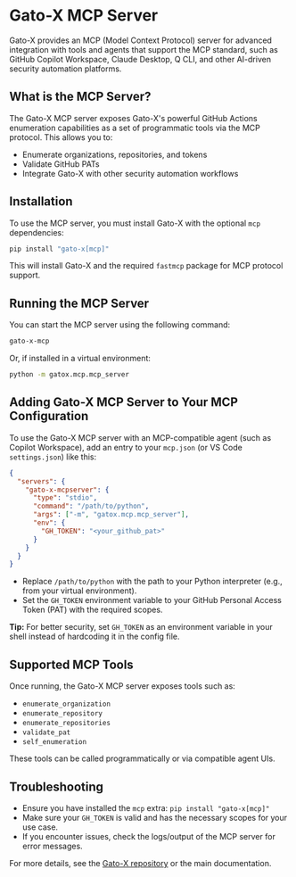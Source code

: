 # Gato-X MCP Server

Gato-X provides an MCP (Model Context Protocol) server for advanced integration with tools and agents that support the MCP standard, such as GitHub Copilot Workspace, Claude Desktop, Q CLI, and other AI-driven security automation platforms.

## What is the MCP Server?

The Gato-X MCP server exposes Gato-X's powerful GitHub Actions enumeration capabilities as a set of programmatic tools via the MCP protocol. This allows you to:

- Enumerate organizations, repositories, and tokens
- Validate GitHub PATs
- Integrate Gato-X with other security automation workflows

## Installation

To use the MCP server, you must install Gato-X with the optional `mcp` dependencies:

```bash
pip install "gato-x[mcp]"
```

This will install Gato-X and the required `fastmcp` package for MCP protocol support.

## Running the MCP Server

You can start the MCP server using the following command:

```bash
gato-x-mcp
```

Or, if installed in a virtual environment:

```bash
python -m gatox.mcp.mcp_server
```

## Adding Gato-X MCP Server to Your MCP Configuration

To use the Gato-X MCP server with an MCP-compatible agent (such as Copilot Workspace), add an entry to your `mcp.json` (or VS Code `settings.json`) like this:

```json
{
  "servers": {
    "gato-x-mcpserver": {
      "type": "stdio",
      "command": "/path/to/python",
      "args": ["-m", "gatox.mcp.mcp_server"],
      "env": {
        "GH_TOKEN": "<your_github_pat>"
      }
    }
  }
}
```

- Replace `/path/to/python` with the path to your Python interpreter (e.g., from your virtual environment).
- Set the `GH_TOKEN` environment variable to your GitHub Personal Access Token (PAT) with the required scopes.

**Tip:** For better security, set `GH_TOKEN` as an environment variable in your shell instead of hardcoding it in the config file.

## Supported MCP Tools

Once running, the Gato-X MCP server exposes tools such as:
- `enumerate_organization`
- `enumerate_repository`
- `enumerate_repositories`
- `validate_pat`
- `self_enumeration`

These tools can be called programmatically or via compatible agent UIs.

## Troubleshooting

- Ensure you have installed the `mcp` extra: `pip install "gato-x[mcp]"`
- Make sure your `GH_TOKEN` is valid and has the necessary scopes for your use case.
- If you encounter issues, check the logs/output of the MCP server for error messages.

For more details, see the [Gato-X repository](https://github.com/AdnaneKhan/gato-x) or the main documentation.
